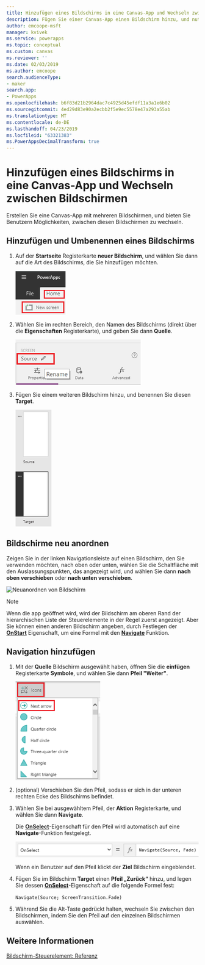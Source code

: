 ```yaml
---
title: Hinzufügen eines Bildschirms in eine Canvas-App und Wechseln zwischen Bildschirmen | Microsoft-Dokumentation
description: Fügen Sie einer Canvas-App einen Bildschirm hinzu, und nutzen Sie die Weiter- und Zurück-Pfeile, um in PowerApps zwischen Bildschirmen zu wechseln
author: emcoope-msft
manager: kvivek
ms.service: powerapps
ms.topic: conceptual
ms.custom: canvas
ms.reviewer: ''
ms.date: 02/03/2019
ms.author: emcoope
search.audienceType:
- maker
search.app:
- PowerApps
ms.openlocfilehash: b6f83d21b2964dac7c4925d45efdf11a3a1e6b02
ms.sourcegitcommit: 4ed29d83e90a2ecbb2f5e9ec5578e47a293a55ab
ms.translationtype: MT
ms.contentlocale: de-DE
ms.lasthandoff: 04/23/2019
ms.locfileid: "63321383"
ms.PowerAppsDecimalTransform: true
---
```

# <a name="add-a-screen-to-a-canvas-app-and-navigate-between-screens"></a>Hinzufügen eines Bildschirms in eine Canvas-App und Wechseln zwischen Bildschirmen

Erstellen Sie eine Canvas-App mit mehreren Bildschirmen, und bieten Sie Benutzern Möglichkeiten, zwischen diesen Bildschirmen zu wechseln.

## <a name="add-and-rename-a-screen"></a>Hinzufügen und Umbenennen eines Bildschirms

1. Auf der **Startseite** Registerkarte **neuer Bildschirm**, und wählen Sie dann auf die Art des Bildschirms, die Sie hinzufügen möchten.

    ![Option zum Hinzufügen von Bildschirmen auf der Registerkarte „Start“](./media/add-screen-context-variables/add-screen.png)

2. Wählen Sie im rechten Bereich, den Namen des Bildschirms (direkt über die **Eigenschaften** Registerkarte), und geben Sie dann **Quelle**.

    ![Umbenennen des Standardbildschirms](./media/add-screen-context-variables/name-source-screen.png)

3. Fügen Sie einem weiteren Bildschirm hinzu, und benennen Sie diesen **Target**.

    ![Zwei Bildschirme auf der linken Navigationsleiste](./media/add-screen-context-variables/two-screens-in-nav.png)

## <a name="reorder-screens"></a>Bildschirme neu anordnen

Zeigen Sie in der linken Navigationsleiste auf einen Bildschirm, den Sie verwenden möchten, nach oben oder unten, wählen Sie die Schaltfläche mit den Auslassungspunkten, das angezeigt wird, und wählen Sie dann **nach oben verschieben** oder **nach unten verschieben**.

![Neuanordnen von Bildschirm](./media/add-screen-context-variables/reorder-screen.png)

> [!NOTE]
> Wenn die app geöffnet wird, wird der Bildschirm am oberen Rand der hierarchischen Liste der Steuerelemente in der Regel zuerst angezeigt. Aber Sie können einen anderen Bildschirm angeben, durch Festlegen der **[OnStart](controls/control-screen.md)** Eigenschaft, um eine Formel mit den **[Navigate](functions/function-navigate.md)** Funktion.

## <a name="add-navigation"></a>Navigation hinzufügen

1. Mit der **Quelle** Bildschirm ausgewählt haben, öffnen Sie die **einfügen** Registerkarte **Symbole**, und wählen Sie dann **Pfeil "Weiter"**.  

    ![Option „Formen“ auf der Registerkarte „Einfügen“](./media/add-screen-context-variables/add-next-arrow.png)

2. (optional) Verschieben Sie den Pfeil, sodass er sich in der unteren rechten Ecke des Bildschirms befindet.

3. Wählen Sie bei ausgewähltem Pfeil, der **Aktion** Registerkarte, und wählen Sie dann **Navigate**.

    Die **[OnSelect](controls/properties-core.md)**-Eigenschaft für den Pfeil wird automatisch auf eine **Navigate**-Funktion festgelegt.

    ![Auf Navigate-Funktion festgelegte OnSelect-Eigenschaft](./media/add-screen-context-variables/onselect-default.png)

    Wenn ein Benutzer auf den Pfeil klickt der **Ziel** Bildschirm eingeblendet.

4. Fügen Sie im Bildschirm **Target** einen **Pfeil „Zurück“** hinzu, und legen Sie dessen **[OnSelect](controls/properties-core.md)**-Eigenschaft auf die folgende Formel fest:

    `Navigate(Source; ScreenTransition.Fade)`

5. Während Sie die Alt-Taste gedrückt halten, wechseln Sie zwischen den Bildschirmen, indem Sie den Pfeil auf den einzelnen Bildschirmen auswählen.

## <a name="more-information"></a>Weitere Informationen

[Bildschirm-Steuerelement: Referenz](controls/control-screen.md)